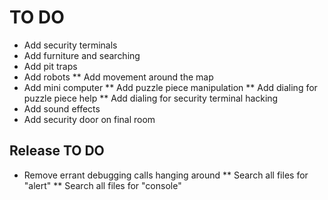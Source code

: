 # TO DO
* Add security terminals
* Add furniture and searching
* Add pit traps
* Add robots
** Add movement around the map
* Add mini computer
** Add puzzle piece manipulation
** Add dialing for puzzle piece help
** Add dialing for security terminal hacking
* Add sound effects
* Add security door on final room

## Release TO DO
* Remove errant debugging calls hanging around
** Search all files for "alert"
** Search all files for "console"
